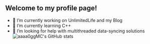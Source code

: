 ## Welcome to my profile page!

<!--
**aaaa0ggMC/aaaa0ggMC** is a ✨ _special_ ✨ repository because its `README.md` (this file) appears on your GitHub profile.

Here are some ideas to get you started:

- 🔭 I’m currently working on ...
- 🌱 I’m currently learning ...
- 👯 I’m looking to collaborate on ...
- 🤔 I’m looking for help with ...
- 💬 Ask me about ...
- 📫 How to reach me: ...
- 😄 Pronouns: ...
- ⚡ Fun fact: ...
-->

- 🔭 I’m currently working on UnlimitedLife and my Blog
- 🌱 I’m currently learning C++
- 🤔 I’m looking for help with multithreaded data-syncing solutions
![aaaa0ggMC's GitHub stats](https://github-readme-stats.vercel.app/api?username=aaaa0ggMC&show_icons=true&theme=merko)
